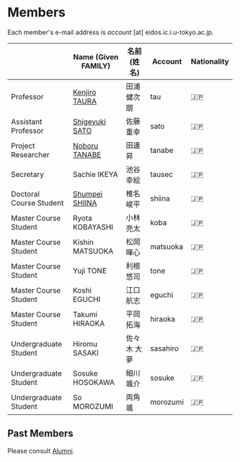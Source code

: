 # Members

Each member's e-mail address is _account_ [at] eidos.ic.i.u-tokyo.ac.jp.

||Name (Given FAMILY)|名前 (姓 名)|Account|Nationality|
|---|---|---|---|---|
|Professor|[Kenjiro TAURA](https://www.eidos.ic.i.u-tokyo.ac.jp/~tau/) |田浦 健次朗|tau|:jp:|
|Assistant Professor|[Shigeyuki SATO](https://www.eidos.ic.i.u-tokyo.ac.jp/~sato/) |佐藤 重幸|sato|:jp:|
|Project Researcher|[Noboru TANABE](https://www.linkedin.com/in/noboru-tanabe-8014846a/)|田邊 昇|tanabe|:jp:|
|Secretary|Sachie IKEYA|池谷 幸絵|tausec|:jp:|
|Doctoral Course Student|[Shumpei SHIINA](https://sshiina.gitlab.io)|椎名 峻平 |shiina|:jp:|
|Master Course Student|Ryota KOBAYASHI|小林 亮太|koba|:jp:|
|Master Course Student|Kishin MATSUOKA|松岡 暉心|matsuoka|:jp:|
|Master Course Student|Yuji TONE|利根 悠司|tone|:jp:|
|Master Course Student|Koshi EGUCHI|江口 航志|eguchi|:jp:|
|Master Course Student|Takumi HIRAOKA|平岡 拓海|hiraoka|:jp:|
|Undergraduate Student|Hiromu SASAKI|佐々木 大夢|sasahiro|:jp:|
|Undergraduate Student|Sosuke HOSOKAWA|細川 颯介|sosuke|:jp:|
|Undergraduate Student|So MOROZUMI|両角 颯|morozumi|:jp:|

## Past Members

Please consult [Alumni](alumni.md).
